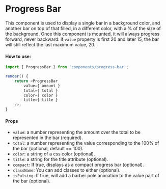 # Progress Bar

This component is used to display a single bar in a background color,
and another bar on top of that filled, in a different color,
with a % of the size of the background.
Once this component is mounted, it will always progress forward, never backward: if `value` property is first 20 and later 15, the bar will still reflect the last maximum value, 20.

#### How to use:

```js
import { ProgressBar } from 'components/progress-bar';

render() {
	return <ProgressBar
		value={ amount }
		total={ total }
		color={ color }
		title={ title }
	/>;
}
```

#### Props

- `value`: a number representing the amount over the total to be represented in the bar (required).
- `total`: a number representing the value corresponding to the 100% of the bar (optional, default == 100).
- `color`: a string of a css color (optional).
- `title`: a string for the title attribute (optional).
- `compact`: If true, displays as a compact progress bar (optional).
- `className`: You can add classes to either (optional).
- `isPulsing`: If true, will add a barber pole animation to the value part of the bar (optional).
